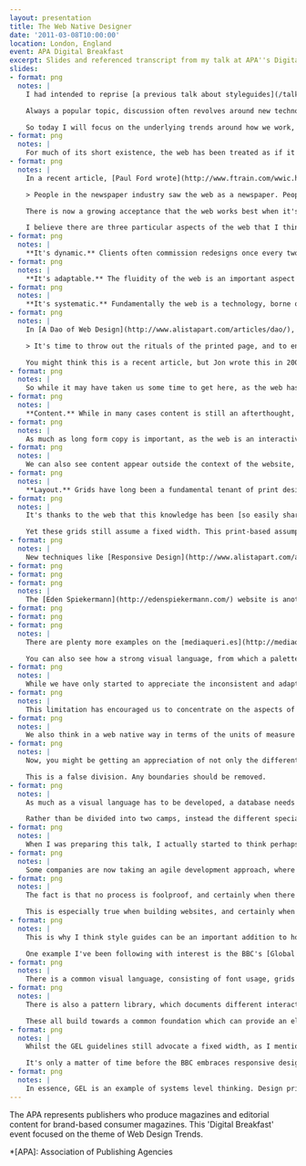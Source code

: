 ```yaml
---
layout: presentation
title: The Web Native Designer
date: '2011-03-08T10:00:00'
location: London, England
event: APA Digital Breakfast
excerpt: Slides and referenced transcript from my talk at APA''s Digital Breakfast
slides:
- format: png
  notes: |
    I had intended to reprise [a previous talk about styleguides](/talks/2010/11/multipack_presents), but as I reviewed my slides, I started to think more about today's theme: Web Design Trends.

    Always a popular topic, discussion often revolves around new technologies and the latest fashions. Watching the latest trends can be fun, but be careful not to focus too much on what everyone else is doing. While can be helpful to learn about HTML5 or the latest JavaScript libraries, you should be thinking about design in terms of a particular project or brief.

    So today I will focus on the underlying trends around how we work, how we communicate with clients and our colleagues, and how we're starting to respect the web as a medium in its own right.
- format: png
  notes: |
    For much of its short existence, the web has been treated as if it were the printed page, and you can see this is some of the terms we use. Words such as 'page', but also phrases like 'above the fold'. Such misappropriation isn't new. During the early development of television for example, it was often referred to as 'radio with pictures'.
- format: png
  notes: |
    In a recent article, [Paul Ford wrote](http://www.ftrain.com/wwic.html):

    > People in the newspaper industry saw the web as a newspaper. People in TV saw the web as TV, and people in book publishing saw it as a weird kind of potential book. But the web is not just some kind of magic all-absorbing meta-medium. It's its own thing.

    There is now a growing acceptance that the web works best when it's treated on it's own terms.

    I believe there are three particular aspects of the web that I think make it unique.
- format: png
  notes: |
    **It's dynamic.** Clients often commission redesigns once every two or three years, but this is to ignore a fantastic opportunity, as the web gives you unparalleled access to your users, meaning you can get a tremendous amount of feedback (either directly or indirectly) about how your site is performing and how well it meets their needs. Such dynamism has its downsides too; we have yet to think of any reliable method of preserving historically relevant content. The web almost exists with a complete ignorance of the past.
- format: png
  notes: |
    **It's adaptable.** The fluidity of the web is an important aspect for designers to recognise. Many have felt this all too acutely when trying to design websites that maintain pixel level precision across different browsers. The web works best when you embrace its fluidity. As we see a proliferation of devices with varying design constraints, we're now seeing this fluidity as a strength, not a weakness.
- format: png
  notes: |
    **It's systematic.** Fundamentally the web is a technology, borne of logic, rules and systems. There are key concepts such as URLs and hypertext that we need to understand and design for. The web is not only a visual medium either. Indeed it's quite possible that most content isn't consumed by humans at all; think of Google's spidering tools, or assistive software such as screen readers, none of which pay credence to visual design.
- format: png
  notes: |
    In [A Dao of Web Design](http://www.alistapart.com/articles/dao/), Jon Allsopp wrote:

    > It's time to throw out the rituals of the printed page, and to engage with the medium of the web and its own nature.

    You might think this is a recent article, but Jon wrote this in 2000 -- it's taken us almost a decade to recognise his foresight.
- format: png
  notes: |
    So while it may have taken us some time to get here, as the web has matured, so have us practitioners. We have built up a body of experience, and our methods are undergoing a period of reappraisal. We have studied and applied techniques that have existed in print and assessed how well they apply online. We've seen how users react and interact with websites, and starting to get a better understanding of the platform we design for.
- format: png
  notes: |
    **Content.** While in many cases content is still an afterthought, with existing copy dumped into a template, designers are starting to recognise its importance. First, we need to write copy specifically for the web. This doesn't mean less copy, but the right amount should be presented at appropriate parts of a user's journey. Large amounts of copy should be easy to skim, with headings, lists and breaks used to chunk-up content.
- format: png
  notes: |
    As much as long form copy is important, as the web is an interactive, communicative medium, so [microcopy](https://www.flickr.com/groups/microcopy/) plays an important role too. These little pieces of text can indicate a desired behaviour, or give a website its own personality and tone of voice.
- format: png
  notes: |
    We can also see content appear outside the context of the website, thanks to RSS readers and tools like [Readability](https://www.readability.com/) and [Instapaper](http://www.instapaper.com/) that remove surrounding distractions (and design) from a text.
- format: png
  notes: |
    **Layout.** Grids have long been a fundamental tenant of print design, but only recently have web designers started to learn about how they work and embrace them in their own work.
- format: png
  notes: |
    It's thanks to the web that this knowledge has been [so easily shared](http://www.thegridsystem.org/), benefiting developers as much as designers, who have created frameworks that make implementing grid-based designs easier.

    Yet these grids still assume a fixed width. This print-based assumption doesn't align well with the flexible and fluid nature of the web, leading web native designers to think about how grids and layouts can adapt to differing device constraints, be that width, font-size, resolution or a host of other variables.
- format: png
  notes: |
    New techniques like [Responsive Design](http://www.alistapart.com/articles/responsive-web-design/) are being advocated by designers like [Ethan Marcotte](http://ethanmarcotte.com/). His website provides a good example of how this approach works, with its layout and other aspects of its visual design changing depending on the constraints of a device.
- format: png
- format: png
- format: png
  notes: |
    The [Eden Spiekermann](http://edenspiekermann.com/) website is another example I'm fond of.
- format: png
- format: png
- format: png
  notes: |
    There are plenty more examples on the [mediaqueri.es](http://mediaqueri.es) website. Note that these layouts haven't been designed to fit a set of predefined widths. Rather, they have been designed to adapt to the space available. This content-out approach not only suggests a key change in how we approach design on the web, but again reinforces the importance of content.

    You can also see how a strong visual language, from which a palette of elements can be chosen from, is essential for designs that can appear in a number of different formats.
- format: png
  notes: |
    While we have only started to appreciate the inconsistent and adaptable nature of web layouts, we've learnt to appreciate this more with web typography. Here we face a limited font choice, with perhaps only six web safe fonts that can be used with any certainty (and [even then there can be issues with rendering consistency](http://blog.mhurrell.co.uk/post/2946358183/updating-the-helvetica-font-stack)).
- format: png
  notes: |
    This limitation has encouraged us to concentrate on the aspects of typography we can control; capitalisation, kerning and leading. The 2008 website for the [Seed Conference](http://seedconference.com/) is still probably the best example of this.
- format: png
  notes: |
    We also think in a web native way in terms of the units of measure we choose to use. Where print uses fixed point sizes, and screen design uses fixed pixels, the web works best when you use relative units like the `em` (relative to the base font size) or percentages (where a width is relative to its parent container).
- format: png
  notes: |
    Now, you might be getting an appreciation of not only the different challenges we face designing for the web, but the number of different specialisms that apply. And yet, practitioners are often dived into just two camps -- designers and developers -- between which unnecessary boundaries have been placed.

    This is a false division. Any boundaries should be removed.
- format: png
  notes: |
    As much as a visual language has to be developed, a database needs to be designed. In fact, I would go so far as to suggest these terms are interchangeable, each as necessary as the other. Development is the act of reproducing a design.

    Rather than be divided into two camps, instead the different specialisms should be encouraged to atain a broad understanding of all aspects of web design. For example, a developer can know as much about good microcopy as a designer has an understanding of databases.
- format: png
  notes: |
    When I was preparing this talk, I actually started to think perhaps there is a division, between those who care, and those who don't. Designers will often ask for more time to complete a project, whilst developers will want to ship a product as soon as it works. However, if left to designers in search of unattainable perfections, products would never ship. Developers might cite budgets and timelines, but this is often a result of processes that place all responsibility for delivery on their shoulders, often without them having little understanding of a project or involvement early on.
- format: png
  notes: |
    Some companies are now taking an agile development approach, where designers and developers ideally work side-by-side working on small iterations that be can be tested and improved upon -- although in my own experience I have yet to see this grand unified theory work in practice.
- format: png
  notes: |
    The fact is that no process is foolproof, and certainly when there is limited communication between everyone working on a product. The best projects occur when everybody is involved at every stage, each understanding the goals of the project and the problems that need to be solved.

    This is especially true when building websites, and certainly when designers use static visual mock-ups that convey no sense of the interactivity or flexibility required on the web. That's why communication between those designing and those implementing is crucial. As we wish to create more responsive websites, designers need to be involved in assessing how well a design adapts. Yet they can't reasonably design every variation without seeing it behave in the wild. A designer/developer partnership is essential.
- format: png
  notes: |
    This is why I think style guides can be an important addition to how we work on the web; especially on big projects with a large number of stakeholders. When it's important to ensure a universal understanding amongst many people working on a project, such guidelines can ensure consistency and promote a common working language.

    One example I've been following with interest is the BBC's [Global Experience Language](http://www.bbc.co.uk/gel/), a set of guidelines for anyone creating digital experiences for the BBC on the web. This project is founded upon ten design principles that summarise the common goals and priorities, which can be used to weigh up design choices that might arise later in any given project.
- format: png
  notes: |
    There is a common visual language, consisting of font usage, grids and layout variations and a predefined set of icons to choose from. An interesting aspect of this project is the cultural map; key parts of the website adhere to these guidelines closer than websites for programmes which need to reflect their own brand guidelines as well.
- format: png
  notes: |
    There is also a pattern library, which documents different interactions and behaviours of common elements to be used across the site. This library which can be added to as new components are found to be needed across a their different web properties.

    These all build towards a common foundation which can provide an element of predictability; developers can build with a set of known assumptions in mind and separate agencies or groups can build different websites yet have them work as part of a greater whole.
- format: png
  notes: |
    Whilst the GEL guidelines still advocate a fixed width, as I mentioned earlier, such a strong visual language is essential when creating websites that can appear in different contexts.

    It's only a matter of time before the BBC embraces responsive design, especially as creating bespoke websites for different devices will soon prove too costly.
- format: png
  notes: |
    In essence, GEL is an example of systems level thinking. Design principles define common goals whilst a visual language and design patterns provide building blocks from which new websites can be created. And once we start to think in terms of systems, so designers can become native to the web.
---
```

The APA represents publishers who produce magazines and editorial content for brand-based consumer magazines. This 'Digital Breakfast' event focused on the theme of Web Design Trends.

*[APA]: Association of Publishing Agencies
